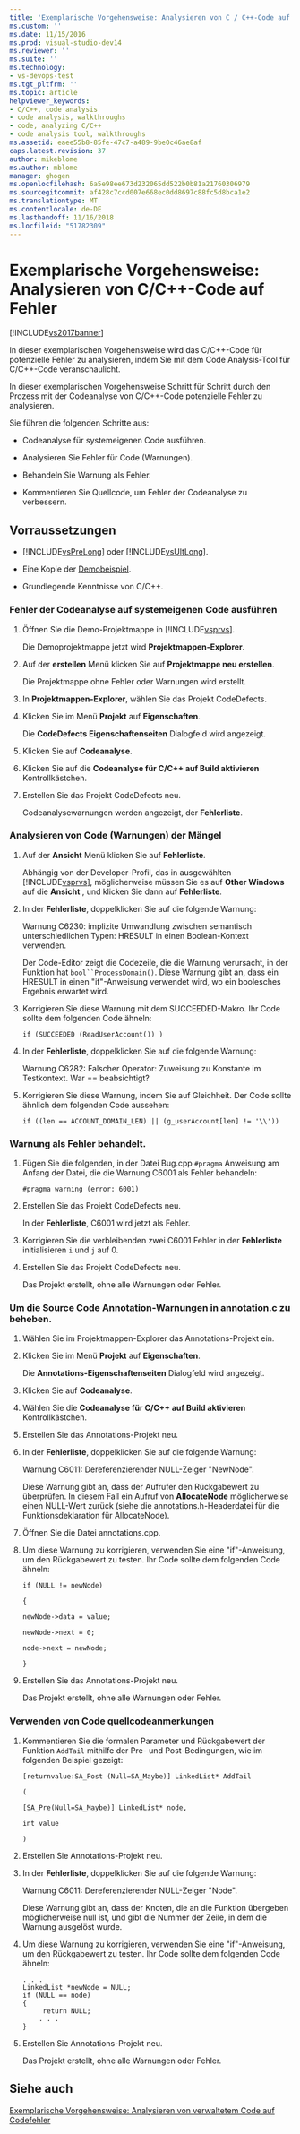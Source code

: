 ```yaml
---
title: 'Exemplarische Vorgehensweise: Analysieren von C / C++-Code auf Fehler | Microsoft-Dokumentation'
ms.custom: ''
ms.date: 11/15/2016
ms.prod: visual-studio-dev14
ms.reviewer: ''
ms.suite: ''
ms.technology:
- vs-devops-test
ms.tgt_pltfrm: ''
ms.topic: article
helpviewer_keywords:
- C/C++, code analysis
- code analysis, walkthroughs
- code, analyzing C/C++
- code analysis tool, walkthroughs
ms.assetid: eaee55b8-85fe-47c7-a489-9be0c46ae8af
caps.latest.revision: 37
author: mikeblome
ms.author: mblome
manager: ghogen
ms.openlocfilehash: 6a5e98ee673d232065dd522b0b81a21760306979
ms.sourcegitcommit: af428c7ccd007e668ec0dd8697c88fc5d8bca1e2
ms.translationtype: MT
ms.contentlocale: de-DE
ms.lasthandoff: 11/16/2018
ms.locfileid: "51782309"
---
```

# <a name="walkthrough-analyzing-cc-code-for-defects"></a>Exemplarische Vorgehensweise: Analysieren von C/C++-Code auf Fehler
[!INCLUDE[vs2017banner](../includes/vs2017banner.md)]

In dieser exemplarischen Vorgehensweise wird das C/C++-Code für potenzielle Fehler zu analysieren, indem Sie mit dem Code Analysis-Tool für C/C++-Code veranschaulicht.  
  
 In dieser exemplarischen Vorgehensweise Schritt für Schritt durch den Prozess mit der Codeanalyse von C/C++-Code potenzielle Fehler zu analysieren.  
  
 Sie führen die folgenden Schritte aus:  
  
-   Codeanalyse für systemeigenen Code ausführen.  
  
-   Analysieren Sie Fehler für Code (Warnungen).  
  
-   Behandeln Sie Warnung als Fehler.  
  
-   Kommentieren Sie Quellcode, um Fehler der Codeanalyse zu verbessern.  
  
## <a name="prerequisites"></a>Vorraussetzungen  
  
-   [!INCLUDE[vsPreLong](../includes/vsprelong-md.md)] oder [!INCLUDE[vsUltLong](../includes/vsultlong-md.md)].  
  
-   Eine Kopie der [Demobeispiel](../code-quality/demo-sample.md).  
  
-   Grundlegende Kenntnisse von C/C++.  
  
### <a name="to-run-code-defect-analysis-on-native-code"></a>Fehler der Codeanalyse auf systemeigenen Code ausführen  
  
1.  Öffnen Sie die Demo-Projektmappe in [!INCLUDE[vsprvs](../includes/vsprvs-md.md)].  
  
     Die Demoprojektmappe jetzt wird **Projektmappen-Explorer**.  
  
2.  Auf der **erstellen** Menü klicken Sie auf **Projektmappe neu erstellen**.  
  
     Die Projektmappe ohne Fehler oder Warnungen wird erstellt.  
  
3.  In **Projektmappen-Explorer**, wählen Sie das Projekt CodeDefects.  
  
4.  Klicken Sie im Menü **Projekt** auf **Eigenschaften**.  
  
     Die **CodeDefects Eigenschaftenseiten** Dialogfeld wird angezeigt.  
  
5.  Klicken Sie auf **Codeanalyse**.  
  
6.  Klicken Sie auf die **Codeanalyse für C/C++ auf Build aktivieren** Kontrollkästchen.  
  
7.  Erstellen Sie das Projekt CodeDefects neu.  
  
     Codeanalysewarnungen werden angezeigt, der **Fehlerliste**.  
  
### <a name="to-analyze-code-defect-warnings"></a>Analysieren von Code (Warnungen) der Mängel  
  
1.  Auf der **Ansicht** Menü klicken Sie auf **Fehlerliste**.  
  
     Abhängig von der Developer-Profil, das in ausgewählten [!INCLUDE[vsprvs](../includes/vsprvs-md.md)], möglicherweise müssen Sie es auf **Other Windows** auf die **Ansicht** , und klicken Sie dann auf **Fehlerliste**.  
  
2.  In der **Fehlerliste**, doppelklicken Sie auf die folgende Warnung:  
  
     Warnung C6230: implizite Umwandlung zwischen semantisch unterschiedlichen Typen: HRESULT in einen Boolean-Kontext verwenden.  
  
     Der Code-Editor zeigt die Codezeile, die die Warnung verursacht, in der Funktion hat `bool``ProcessDomain()`. Diese Warnung gibt an, dass ein HRESULT in einen "if"-Anweisung verwendet wird, wo ein boolesches Ergebnis erwartet wird.  
  
3.  Korrigieren Sie diese Warnung mit dem SUCCEEDED-Makro. Ihr Code sollte dem folgenden Code ähneln:  
  
    ```  
    if (SUCCEEDED (ReadUserAccount()) )  
    ```  
  
4.  In der **Fehlerliste**, doppelklicken Sie auf die folgende Warnung:  
  
     Warnung C6282: Falscher Operator: Zuweisung zu Konstante im Testkontext. War == beabsichtigt?  
  
5.  Korrigieren Sie diese Warnung, indem Sie auf Gleichheit. Der Code sollte ähnlich dem folgenden Code aussehen:  
  
    ```  
    if ((len == ACCOUNT_DOMAIN_LEN) || (g_userAccount[len] != '\\'))  
    ```  
  
### <a name="to-treat-warning-as-an-error"></a>Warnung als Fehler behandelt.  
  
1.  Fügen Sie die folgenden, in der Datei Bug.cpp `#pragma` Anweisung am Anfang der Datei, die die Warnung C6001 als Fehler behandeln:  
  
    ```  
    #pragma warning (error: 6001)  
    ```  
  
2.  Erstellen Sie das Projekt CodeDefects neu.  
  
     In der **Fehlerliste**, C6001 wird jetzt als Fehler.  
  
3.  Korrigieren Sie die verbleibenden zwei C6001 Fehler in der **Fehlerliste** initialisieren `i` und `j` auf 0.  
  
4.  Erstellen Sie das Projekt CodeDefects neu.  
  
     Das Projekt erstellt, ohne alle Warnungen oder Fehler.  
  
### <a name="to-correct-the-source-code-annotation-warnings-in-annotationc"></a>Um die Source Code Annotation-Warnungen in annotation.c zu beheben.  
  
1.  Wählen Sie im Projektmappen-Explorer das Annotations-Projekt ein.  
  
2.  Klicken Sie im Menü **Projekt** auf **Eigenschaften**.  
  
     Die **Annotations-Eigenschaftenseiten** Dialogfeld wird angezeigt.  
  
3.  Klicken Sie auf **Codeanalyse**.  
  
4.  Wählen Sie die **Codeanalyse für C/C++ auf Build aktivieren** Kontrollkästchen.  
  
5.  Erstellen Sie das Annotations-Projekt neu.  
  
6.  In der **Fehlerliste**, doppelklicken Sie auf die folgende Warnung:  
  
     Warnung C6011: Dereferenzierender NULL-Zeiger "NewNode".  
  
     Diese Warnung gibt an, dass der Aufrufer den Rückgabewert zu überprüfen. In diesem Fall ein Aufruf von **AllocateNode** möglicherweise einen NULL-Wert zurück (siehe die annotations.h-Headerdatei für die Funktionsdeklaration für AllocateNode).  
  
7.  Öffnen Sie die Datei annotations.cpp.  
  
8.  Um diese Warnung zu korrigieren, verwenden Sie eine "if"-Anweisung, um den Rückgabewert zu testen. Ihr Code sollte dem folgenden Code ähneln:  
  
     `if (NULL != newNode)`  
  
     `{`  
  
     `newNode->data = value;`  
  
     `newNode->next = 0;`  
  
     `node->next = newNode;`  
  
     `}`  
  
9. Erstellen Sie das Annotations-Projekt neu.  
  
     Das Projekt erstellt, ohne alle Warnungen oder Fehler.  
  
### <a name="to-use-source-code-annotation"></a>Verwenden von Code quellcodeanmerkungen  
  
1.  Kommentieren Sie die formalen Parameter und Rückgabewert der Funktion `AddTail` mithilfe der Pre- und Post-Bedingungen, wie im folgenden Beispiel gezeigt:  
  
     `[returnvalue:SA_Post (Null=SA_Maybe)] LinkedList* AddTail`  
  
     `(`  
  
     `[SA_Pre(Null=SA_Maybe)] LinkedList* node,`  
  
     `int value`  
  
     `)`  
  
2.  Erstellen Sie Annotations-Projekt neu.  
  
3.  In der **Fehlerliste**, doppelklicken Sie auf die folgende Warnung:  
  
     Warnung C6011: Dereferenzierender NULL-Zeiger "Node".  
  
     Diese Warnung gibt an, dass der Knoten, die an die Funktion übergeben möglicherweise null ist, und gibt die Nummer der Zeile, in dem die Warnung ausgelöst wurde.  
  
4.  Um diese Warnung zu korrigieren, verwenden Sie eine "if"-Anweisung, um den Rückgabewert zu testen. Ihr Code sollte dem folgenden Code ähneln:  
  
    ```  
    . . .  
    LinkedList *newNode = NULL;   
    if (NULL == node)  
    {  
         return NULL;  
        . . .  
    }  
    ```  
  
5.  Erstellen Sie Annotations-Projekt neu.  
  
     Das Projekt erstellt, ohne alle Warnungen oder Fehler.  
  
## <a name="see-also"></a>Siehe auch  
 [Exemplarische Vorgehensweise: Analysieren von verwaltetem Code auf Codefehler](../code-quality/walkthrough-analyzing-managed-code-for-code-defects.md)




